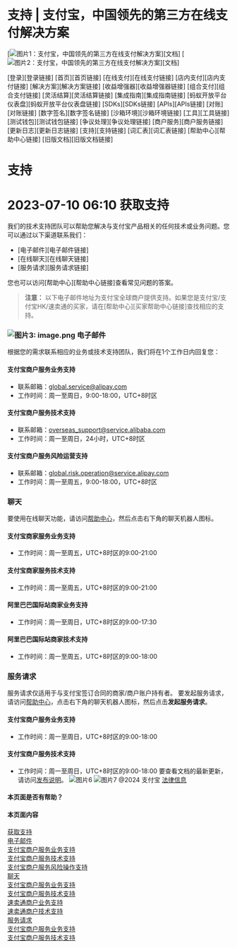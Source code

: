 支持 | 支付宝，中国领先的第三方在线支付解决方案
================================================

[![图片1：支付宝，中国领先的第三方在线支付解决方案](https://ac.alipay.com/storage/2024/3/26/d66c43c0-440d-4c97-9976-f2028a2c8c5e.svg)][文档]
[![图片2：支付宝，中国领先的第三方在线支付解决方案](https://ac.alipay.com/storage/2024/3/26/a48bd336-aea0-4f16-bf83-616eacbb4434.svg)][文档]

[登录][登录链接]
[首页][首页链接]
[在线支付][在线支付链接]
[店内支付][店内支付链接]
[解决方案][解决方案链接]
[收益增强器][收益增强器链接]
[组合支付][组合支付链接]
[灵活结算][灵活结算链接]
[集成指南][集成指南链接]
[蚂蚁开放平台仪表盘][蚂蚁开放平台仪表盘链接]
[SDKs][SDKs链接]
[APIs][APIs链接]
[对账][对账链接]
[数字签名][数字签名链接]
[沙箱环境][沙箱环境链接]
[工具][工具链接]
[测试钱包][测试钱包链接]
[争议处理][争议处理链接]
[商户服务][商户服务链接]
[更新日志][更新日志链接]
[支持][支持链接]
[词汇表][词汇表链接]
[帮助中心][帮助中心链接]
[旧版文档][旧版文档链接]

支持
====

2023-07-10 06:10
获取支持
========

我们的技术支持团队可以帮助您解决与支付宝产品相关的任何技术或业务问题。您可以通过以下渠道联系我们：

*   [电子邮件][电子邮件链接]
*   [在线聊天][在线聊天链接]
*   [服务请求][服务请求链接]

您也可以访问[帮助中心][帮助中心链接]查看常见问题的答案。

> **注意：** 以下电子邮件地址为支付宝全球商户提供支持。如果您是支付宝/支付宝HK/速卖通的买家，请在[帮助中心][买家帮助中心链接]查找相应的支持。
### ![图片3: image.png](https://idocs-assets.marmot-cloud.com/storage/idocs87c36dc8dac653c1/1590570894922-d207d86f-f621-4576-86cb-00407f5bdc7a.png) 电子邮件  
根据您的需求联系相应的业务或技术支持团队，我们将在1个工作日内回复您：  
#### 支付宝商户服务业务支持  
*   联系邮箱：[global.service@alipay.com](mailto:global.service@alipay.com)
*   工作时间：周一至周日，9:00-18:00，UTC+8时区  
#### 支付宝商户服务技术支持  
*   联系邮箱：[overseas_support@service.alibaba.com](mailto:overseas_support@service.alibaba.com)
*   工作时间：周一至周日，24小时，UTC+8时区  
#### 支付宝商户服务风险运营支持  
*   联系邮箱：[global.risk.operation@service.alipay.com](mailto:global.risk.operation@service.alipay.com)
*   工作时间：周一至周五，9:00-18:00，UTC+8时区
### 聊天
要使用在线聊天功能，请访问[帮助中心](https://cshall.alipay.com/enterprise/global/klgList?sceneCode=un_login&categoryId=49368)，然后点击右下角的聊天机器人图标。

#### 支付宝商家服务业务支持
*   工作时间：周一至周五，UTC+8时区的9:00-21:00

#### 支付宝商家服务技术支持
*   工作时间：周一至周五，UTC+8时区的9:00-21:00

#### 阿里巴巴国际站商家业务支持
*   工作时间：周一至周日，UTC+8时区的9:00-17:30

#### 阿里巴巴国际站商家技术支持
*   工作时间：周一至周五，UTC+8时区的9:00-18:00
### 服务请求
服务请求仅适用于与支付宝签订合同的商家/商户账户持有者。
要发起服务请求，请访问[帮助中心](https://cshall.alipay.com/enterprise/global/klgList?sceneCode=un_login&categoryId=49368)，点击右下角的聊天机器人图标，然后点击**发起服务请求**。
#### 支付宝商户服务业务支持
*   工作时间：周一至周日，UTC+8时区的9:00-18:00
#### 支付宝商户服务技术支持
*   工作时间：周一至周日，UTC+8时区的9:00-18:00
要查看文档的最新更新，请访问[发布说明](https://global.alipay.com/docs/releasenotes)。
![图片6](https://ac.alipay.com/storage/2021/5/20/19b2c126-9442-4f16-8f20-e539b1db482a.png) ![图片7](https://ac.alipay.com/storage/2021/5/20/e9f3f154-dbf0-455f-89f0-b3d4e0c14481.png)
@2024 支付宝 [法律信息](https://global.alipay.com/docs/ac/platform/membership)
#### 本页面是否有帮助？
#### 本页面内容
[获取支持](#VaorU "获取支持")  
[电子邮件](#OygTQ "电子邮件")  
[支付宝商户服务业务支持](#AVq3T "支付宝商户服务业务支持")  
[支付宝商户服务技术支持](#rZ6u2 "支付宝商户服务技术支持")  
[支付宝商户服务风险操作支持](#QULaN "支付宝商户服务风险操作支持")  
[聊天](#zQWZN "聊天")  
[支付宝商户服务业务支持](#85Ya1 "支付宝商户服务业务支持")  
[支付宝商户服务技术支持](#QTMBk "支付宝商户服务技术支持")  
[速卖通商户业务支持](#xhqLG "速卖通商户业务支持")  
[速卖通商户技术支持](#KMJL9 "速卖通商户技术支持")  
[服务请求](#TjrWY "服务请求")  
[支付宝商户服务业务支持](#qDUdK "支付宝商户服务业务支持")  
[支付宝商户服务技术支持](#BkGdE "支付宝商户服务技术支持")